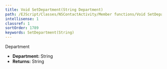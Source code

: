 ```yaml
---
title: Void SetDepartment(String Department)
path: /EJScript/Classes/NSContactActivity/Member functions/Void SetDepartment(String p_0)
intellisense: 1
classref: 1
sortOrder: 1789
keywords: SetDepartment(String)
---
```



Department



* **Department:** String
* **Returns:** String



